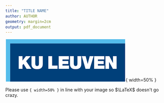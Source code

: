 ```yaml
---
title: "TITLE NAME"
author: AUTHOR
geometry: margin=2cm
output: pdf_document
---
```


![Logo of KULeuven](KULlogo.png){ width=50% }

Please use `{ width=50% }` in line with your image so $\LaTeX$ doesn't go crazy.